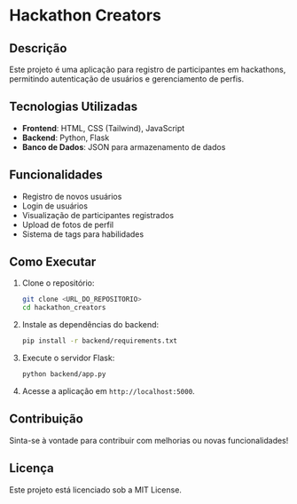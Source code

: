 # Hackathon Creators

## Descrição
Este projeto é uma aplicação para registro de participantes em hackathons, permitindo autenticação de usuários e gerenciamento de perfis.

## Tecnologias Utilizadas
- **Frontend**: HTML, CSS (Tailwind), JavaScript
- **Backend**: Python, Flask
- **Banco de Dados**: JSON para armazenamento de dados

## Funcionalidades
- Registro de novos usuários
- Login de usuários
- Visualização de participantes registrados
- Upload de fotos de perfil
- Sistema de tags para habilidades

## Como Executar
1. Clone o repositório:
   ```bash
   git clone <URL_DO_REPOSITORIO>
   cd hackathon_creators
   ```

2. Instale as dependências do backend:
   ```bash
   pip install -r backend/requirements.txt
   ```

3. Execute o servidor Flask:
   ```bash
   python backend/app.py
   ```

4. Acesse a aplicação em `http://localhost:5000`.

## Contribuição
Sinta-se à vontade para contribuir com melhorias ou novas funcionalidades!

## Licença
Este projeto está licenciado sob a MIT License.